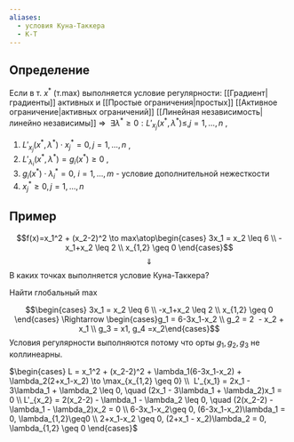 ```yaml
---
aliases:
  - условия Куна-Таккера
  - К-Т
---
```

## Определение
Если в т. $x^*$ (т.max) выполняется условие регулярности: [[Градиент|градиенты]] активных и [[Простые ограничения|простых]] [[Активное ограничение|активных ограничений]] [[Линейная независимость|линейно независимы]] $\Rightarrow$  $\exists\lambda^*\geq0:L'_{x_j}(x^*,\lambda^*) \leq, j=1,...,n$ ,

1. $L'_{x_j}(x^*,\lambda^*) \cdot x^*_j = 0, j=1,...,n$ ,
2. $L'_{\lambda_i}(x^*,\lambda^*) = g_i(x^*) \geq 0$ ,
3. $g_i(x^*) \cdot \lambda_i^* = 0$, $i = 1,...,m$ - условие дополнительной нежесткости
4. $x_j^* \geq 0, j = 1,...,n$

## Пример
$$f(x)=x_1^2 + (x_2-2)^2 \to max\atop\begin{cases} 3x_1 = x_2 \leq 6 \\ -x_1+x_2 \leq 2 \\ x_{1,2} \geq 0 \end{cases}$$$$\Downarrow$$
В каких точках выполняется условие Куна-Таккера?

Найти глобальный max

$$\begin{cases} 3x_1 = x_2 \leq 6 \\ -x_1+x_2 \leq 2 \\ x_{1,2} \geq 0 \end{cases} \Rightarrow \begin{cases}g_1 = 6-3x_1-x_2 \\ g_2 = 2  - x_2 + x_1 \\ g_3 = x1, g_4 =x_2\end{cases}$$Условия регулярности выполняются потому что орты $g_{1},g_{2},g_{3}$ не коллинеарны.

$\begin{cases} L = x_1^2 + (x_2-2)^2 + \lambda_1(6-3x_1-x_2) + \lambda_2(2+x_1-x_2) \to \max_{x_{1,2} \geq 0} \\  L'_{x_1} = 2x_1 - 3\lambda_1 + \lambda_2 \leq 0, \quad (2x_1 - 3\lambda_1 + \lambda_2)x_1 = 0 \\ L'_{x_2} = 2(x_2-2) - \lambda_1 - \lambda_2 \leq 0, \quad (2(x_2-2) - \lambda_1 - \lambda_2)x_2 = 0 \\ 6-3x_1-x_2\geq 0, (6-3x_1-x_2)\lambda_1 = 0, \lambda_{1,2}\geq0 \\ 2+x_1-x_2 \geq 0, (2+x_1 - x_2)\lambda_2 = 0, \lambda_{1,2} \geq 0 \end{cases}$